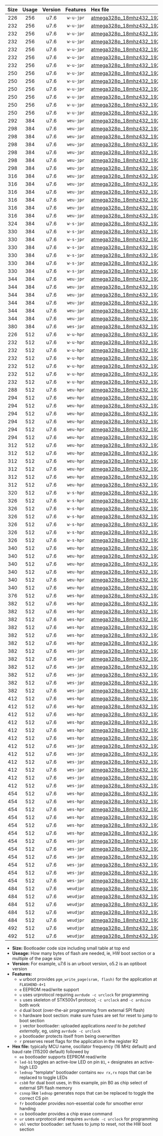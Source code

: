 |Size|Usage|Version|Features|Hex file|
|:-:|:-:|:-:|:-:|:--|
|226|256|u7.6|`w-u-jpr`|[atmega328p_18mhz432_19200bps_ur_vbl.hex](https://raw.githubusercontent.com/stefanrueger/urboot/main/atmega328p_18mhz432_19200bps_ur_vbl.hex)|
|232|256|u7.6|`w-u-jpr`|[atmega328p_18mhz432_19200bps_led+b1_ur_vbl.hex](https://raw.githubusercontent.com/stefanrueger/urboot/main/atmega328p_18mhz432_19200bps_led+b1_ur_vbl.hex)|
|232|256|u7.6|`w-u-jpr`|[atmega328p_18mhz432_19200bps_led+b5_ur_vbl.hex](https://raw.githubusercontent.com/stefanrueger/urboot/main/atmega328p_18mhz432_19200bps_led+b5_ur_vbl.hex)|
|232|256|u7.6|`w-u-jpr`|[atmega328p_18mhz432_19200bps_led+d5_ur_vbl.hex](https://raw.githubusercontent.com/stefanrueger/urboot/main/atmega328p_18mhz432_19200bps_led+d5_ur_vbl.hex)|
|232|256|u7.6|`w-u-jpr`|[atmega328p_18mhz432_19200bps_led-b1_ur_vbl.hex](https://raw.githubusercontent.com/stefanrueger/urboot/main/atmega328p_18mhz432_19200bps_led-b1_ur_vbl.hex)|
|232|256|u7.6|`w-u-jpr`|[atmega328p_18mhz432_19200bps_led-d5_ur_vbl.hex](https://raw.githubusercontent.com/stefanrueger/urboot/main/atmega328p_18mhz432_19200bps_led-d5_ur_vbl.hex)|
|232|256|u7.6|`w-u-jpr`|[atmega328p_18mhz432_19200bps_lednop_ur_vbl.hex](https://raw.githubusercontent.com/stefanrueger/urboot/main/atmega328p_18mhz432_19200bps_lednop_ur_vbl.hex)|
|250|256|u7.6|`w-u-jpr`|[atmega328p_18mhz432_19200bps_led+b1_fr_ur_vbl.hex](https://raw.githubusercontent.com/stefanrueger/urboot/main/atmega328p_18mhz432_19200bps_led+b1_fr_ur_vbl.hex)|
|250|256|u7.6|`w-u-jpr`|[atmega328p_18mhz432_19200bps_led+b5_fr_ur_vbl.hex](https://raw.githubusercontent.com/stefanrueger/urboot/main/atmega328p_18mhz432_19200bps_led+b5_fr_ur_vbl.hex)|
|250|256|u7.6|`w-u-jpr`|[atmega328p_18mhz432_19200bps_led+d5_fr_ur_vbl.hex](https://raw.githubusercontent.com/stefanrueger/urboot/main/atmega328p_18mhz432_19200bps_led+d5_fr_ur_vbl.hex)|
|250|256|u7.6|`w-u-jpr`|[atmega328p_18mhz432_19200bps_led-b1_fr_ur_vbl.hex](https://raw.githubusercontent.com/stefanrueger/urboot/main/atmega328p_18mhz432_19200bps_led-b1_fr_ur_vbl.hex)|
|250|256|u7.6|`w-u-jpr`|[atmega328p_18mhz432_19200bps_led-d5_fr_ur_vbl.hex](https://raw.githubusercontent.com/stefanrueger/urboot/main/atmega328p_18mhz432_19200bps_led-d5_fr_ur_vbl.hex)|
|250|256|u7.6|`w-u-jpr`|[atmega328p_18mhz432_19200bps_lednop_fr_ur_vbl.hex](https://raw.githubusercontent.com/stefanrueger/urboot/main/atmega328p_18mhz432_19200bps_lednop_fr_ur_vbl.hex)|
|292|384|u7.6|`weu-jpr`|[atmega328p_18mhz432_19200bps_ee_ur_vbl.hex](https://raw.githubusercontent.com/stefanrueger/urboot/main/atmega328p_18mhz432_19200bps_ee_ur_vbl.hex)|
|298|384|u7.6|`weu-jpr`|[atmega328p_18mhz432_19200bps_ee_led+b1_ur_vbl.hex](https://raw.githubusercontent.com/stefanrueger/urboot/main/atmega328p_18mhz432_19200bps_ee_led+b1_ur_vbl.hex)|
|298|384|u7.6|`weu-jpr`|[atmega328p_18mhz432_19200bps_ee_led+b5_ur_vbl.hex](https://raw.githubusercontent.com/stefanrueger/urboot/main/atmega328p_18mhz432_19200bps_ee_led+b5_ur_vbl.hex)|
|298|384|u7.6|`weu-jpr`|[atmega328p_18mhz432_19200bps_ee_led+d5_ur_vbl.hex](https://raw.githubusercontent.com/stefanrueger/urboot/main/atmega328p_18mhz432_19200bps_ee_led+d5_ur_vbl.hex)|
|298|384|u7.6|`weu-jpr`|[atmega328p_18mhz432_19200bps_ee_led-b1_ur_vbl.hex](https://raw.githubusercontent.com/stefanrueger/urboot/main/atmega328p_18mhz432_19200bps_ee_led-b1_ur_vbl.hex)|
|298|384|u7.6|`weu-jpr`|[atmega328p_18mhz432_19200bps_ee_led-d5_ur_vbl.hex](https://raw.githubusercontent.com/stefanrueger/urboot/main/atmega328p_18mhz432_19200bps_ee_led-d5_ur_vbl.hex)|
|298|384|u7.6|`weu-jpr`|[atmega328p_18mhz432_19200bps_ee_lednop_ur_vbl.hex](https://raw.githubusercontent.com/stefanrueger/urboot/main/atmega328p_18mhz432_19200bps_ee_lednop_ur_vbl.hex)|
|316|384|u7.6|`weu-jpr`|[atmega328p_18mhz432_19200bps_ee_led+b1_fr_ur_vbl.hex](https://raw.githubusercontent.com/stefanrueger/urboot/main/atmega328p_18mhz432_19200bps_ee_led+b1_fr_ur_vbl.hex)|
|316|384|u7.6|`weu-jpr`|[atmega328p_18mhz432_19200bps_ee_led+b5_fr_ur_vbl.hex](https://raw.githubusercontent.com/stefanrueger/urboot/main/atmega328p_18mhz432_19200bps_ee_led+b5_fr_ur_vbl.hex)|
|316|384|u7.6|`weu-jpr`|[atmega328p_18mhz432_19200bps_ee_led+d5_fr_ur_vbl.hex](https://raw.githubusercontent.com/stefanrueger/urboot/main/atmega328p_18mhz432_19200bps_ee_led+d5_fr_ur_vbl.hex)|
|316|384|u7.6|`weu-jpr`|[atmega328p_18mhz432_19200bps_ee_led-b1_fr_ur_vbl.hex](https://raw.githubusercontent.com/stefanrueger/urboot/main/atmega328p_18mhz432_19200bps_ee_led-b1_fr_ur_vbl.hex)|
|316|384|u7.6|`weu-jpr`|[atmega328p_18mhz432_19200bps_ee_led-d5_fr_ur_vbl.hex](https://raw.githubusercontent.com/stefanrueger/urboot/main/atmega328p_18mhz432_19200bps_ee_led-d5_fr_ur_vbl.hex)|
|316|384|u7.6|`weu-jpr`|[atmega328p_18mhz432_19200bps_ee_lednop_fr_ur_vbl.hex](https://raw.githubusercontent.com/stefanrueger/urboot/main/atmega328p_18mhz432_19200bps_ee_lednop_fr_ur_vbl.hex)|
|324|384|u7.6|`w-s-jpr`|[atmega328p_18mhz432_19200bps_vbl.hex](https://raw.githubusercontent.com/stefanrueger/urboot/main/atmega328p_18mhz432_19200bps_vbl.hex)|
|330|384|u7.6|`w-s-jpr`|[atmega328p_18mhz432_19200bps_led+b1_vbl.hex](https://raw.githubusercontent.com/stefanrueger/urboot/main/atmega328p_18mhz432_19200bps_led+b1_vbl.hex)|
|330|384|u7.6|`w-s-jpr`|[atmega328p_18mhz432_19200bps_led+b5_vbl.hex](https://raw.githubusercontent.com/stefanrueger/urboot/main/atmega328p_18mhz432_19200bps_led+b5_vbl.hex)|
|330|384|u7.6|`w-s-jpr`|[atmega328p_18mhz432_19200bps_led+d5_vbl.hex](https://raw.githubusercontent.com/stefanrueger/urboot/main/atmega328p_18mhz432_19200bps_led+d5_vbl.hex)|
|330|384|u7.6|`w-s-jpr`|[atmega328p_18mhz432_19200bps_led-b1_vbl.hex](https://raw.githubusercontent.com/stefanrueger/urboot/main/atmega328p_18mhz432_19200bps_led-b1_vbl.hex)|
|330|384|u7.6|`w-s-jpr`|[atmega328p_18mhz432_19200bps_led-d5_vbl.hex](https://raw.githubusercontent.com/stefanrueger/urboot/main/atmega328p_18mhz432_19200bps_led-d5_vbl.hex)|
|330|384|u7.6|`w-s-jpr`|[atmega328p_18mhz432_19200bps_lednop_vbl.hex](https://raw.githubusercontent.com/stefanrueger/urboot/main/atmega328p_18mhz432_19200bps_lednop_vbl.hex)|
|344|384|u7.6|`weu-jpr`|[atmega328p_18mhz432_19200bps_ee_led+b1_fr_ce_ur_vbl.hex](https://raw.githubusercontent.com/stefanrueger/urboot/main/atmega328p_18mhz432_19200bps_ee_led+b1_fr_ce_ur_vbl.hex)|
|344|384|u7.6|`weu-jpr`|[atmega328p_18mhz432_19200bps_ee_led+b5_fr_ce_ur_vbl.hex](https://raw.githubusercontent.com/stefanrueger/urboot/main/atmega328p_18mhz432_19200bps_ee_led+b5_fr_ce_ur_vbl.hex)|
|344|384|u7.6|`weu-jpr`|[atmega328p_18mhz432_19200bps_ee_led+d5_fr_ce_ur_vbl.hex](https://raw.githubusercontent.com/stefanrueger/urboot/main/atmega328p_18mhz432_19200bps_ee_led+d5_fr_ce_ur_vbl.hex)|
|344|384|u7.6|`weu-jpr`|[atmega328p_18mhz432_19200bps_ee_led-b1_fr_ce_ur_vbl.hex](https://raw.githubusercontent.com/stefanrueger/urboot/main/atmega328p_18mhz432_19200bps_ee_led-b1_fr_ce_ur_vbl.hex)|
|344|384|u7.6|`weu-jpr`|[atmega328p_18mhz432_19200bps_ee_led-d5_fr_ce_ur_vbl.hex](https://raw.githubusercontent.com/stefanrueger/urboot/main/atmega328p_18mhz432_19200bps_ee_led-d5_fr_ce_ur_vbl.hex)|
|344|384|u7.6|`weu-jpr`|[atmega328p_18mhz432_19200bps_ee_lednop_fr_ce_ur_vbl.hex](https://raw.githubusercontent.com/stefanrueger/urboot/main/atmega328p_18mhz432_19200bps_ee_lednop_fr_ce_ur_vbl.hex)|
|380|384|u7.6|`wes-jpr`|[atmega328p_18mhz432_19200bps_ee_vbl.hex](https://raw.githubusercontent.com/stefanrueger/urboot/main/atmega328p_18mhz432_19200bps_ee_vbl.hex)|
|226|512|u7.6|`w-u-hpr`|[atmega328p_18mhz432_19200bps_ur.hex](https://raw.githubusercontent.com/stefanrueger/urboot/main/atmega328p_18mhz432_19200bps_ur.hex)|
|232|512|u7.6|`w-u-hpr`|[atmega328p_18mhz432_19200bps_led+b1_ur.hex](https://raw.githubusercontent.com/stefanrueger/urboot/main/atmega328p_18mhz432_19200bps_led+b1_ur.hex)|
|232|512|u7.6|`w-u-hpr`|[atmega328p_18mhz432_19200bps_led+b5_ur.hex](https://raw.githubusercontent.com/stefanrueger/urboot/main/atmega328p_18mhz432_19200bps_led+b5_ur.hex)|
|232|512|u7.6|`w-u-hpr`|[atmega328p_18mhz432_19200bps_led+d5_ur.hex](https://raw.githubusercontent.com/stefanrueger/urboot/main/atmega328p_18mhz432_19200bps_led+d5_ur.hex)|
|232|512|u7.6|`w-u-hpr`|[atmega328p_18mhz432_19200bps_led-b1_ur.hex](https://raw.githubusercontent.com/stefanrueger/urboot/main/atmega328p_18mhz432_19200bps_led-b1_ur.hex)|
|232|512|u7.6|`w-u-hpr`|[atmega328p_18mhz432_19200bps_led-d5_ur.hex](https://raw.githubusercontent.com/stefanrueger/urboot/main/atmega328p_18mhz432_19200bps_led-d5_ur.hex)|
|232|512|u7.6|`w-u-hpr`|[atmega328p_18mhz432_19200bps_lednop_ur.hex](https://raw.githubusercontent.com/stefanrueger/urboot/main/atmega328p_18mhz432_19200bps_lednop_ur.hex)|
|288|512|u7.6|`weu-hpr`|[atmega328p_18mhz432_19200bps_ee_ur.hex](https://raw.githubusercontent.com/stefanrueger/urboot/main/atmega328p_18mhz432_19200bps_ee_ur.hex)|
|294|512|u7.6|`weu-hpr`|[atmega328p_18mhz432_19200bps_ee_led+b1_ur.hex](https://raw.githubusercontent.com/stefanrueger/urboot/main/atmega328p_18mhz432_19200bps_ee_led+b1_ur.hex)|
|294|512|u7.6|`weu-hpr`|[atmega328p_18mhz432_19200bps_ee_led+b5_ur.hex](https://raw.githubusercontent.com/stefanrueger/urboot/main/atmega328p_18mhz432_19200bps_ee_led+b5_ur.hex)|
|294|512|u7.6|`weu-hpr`|[atmega328p_18mhz432_19200bps_ee_led+d5_ur.hex](https://raw.githubusercontent.com/stefanrueger/urboot/main/atmega328p_18mhz432_19200bps_ee_led+d5_ur.hex)|
|294|512|u7.6|`weu-hpr`|[atmega328p_18mhz432_19200bps_ee_led-b1_ur.hex](https://raw.githubusercontent.com/stefanrueger/urboot/main/atmega328p_18mhz432_19200bps_ee_led-b1_ur.hex)|
|294|512|u7.6|`weu-hpr`|[atmega328p_18mhz432_19200bps_ee_led-d5_ur.hex](https://raw.githubusercontent.com/stefanrueger/urboot/main/atmega328p_18mhz432_19200bps_ee_led-d5_ur.hex)|
|294|512|u7.6|`weu-hpr`|[atmega328p_18mhz432_19200bps_ee_lednop_ur.hex](https://raw.githubusercontent.com/stefanrueger/urboot/main/atmega328p_18mhz432_19200bps_ee_lednop_ur.hex)|
|312|512|u7.6|`weu-hpr`|[atmega328p_18mhz432_19200bps_ee_led+b1_fr_ur.hex](https://raw.githubusercontent.com/stefanrueger/urboot/main/atmega328p_18mhz432_19200bps_ee_led+b1_fr_ur.hex)|
|312|512|u7.6|`weu-hpr`|[atmega328p_18mhz432_19200bps_ee_led+b5_fr_ur.hex](https://raw.githubusercontent.com/stefanrueger/urboot/main/atmega328p_18mhz432_19200bps_ee_led+b5_fr_ur.hex)|
|312|512|u7.6|`weu-hpr`|[atmega328p_18mhz432_19200bps_ee_led+d5_fr_ur.hex](https://raw.githubusercontent.com/stefanrueger/urboot/main/atmega328p_18mhz432_19200bps_ee_led+d5_fr_ur.hex)|
|312|512|u7.6|`weu-hpr`|[atmega328p_18mhz432_19200bps_ee_led-b1_fr_ur.hex](https://raw.githubusercontent.com/stefanrueger/urboot/main/atmega328p_18mhz432_19200bps_ee_led-b1_fr_ur.hex)|
|312|512|u7.6|`weu-hpr`|[atmega328p_18mhz432_19200bps_ee_led-d5_fr_ur.hex](https://raw.githubusercontent.com/stefanrueger/urboot/main/atmega328p_18mhz432_19200bps_ee_led-d5_fr_ur.hex)|
|312|512|u7.6|`weu-hpr`|[atmega328p_18mhz432_19200bps_ee_lednop_fr_ur.hex](https://raw.githubusercontent.com/stefanrueger/urboot/main/atmega328p_18mhz432_19200bps_ee_lednop_fr_ur.hex)|
|320|512|u7.6|`w-s-hpr`|[atmega328p_18mhz432_19200bps.hex](https://raw.githubusercontent.com/stefanrueger/urboot/main/atmega328p_18mhz432_19200bps.hex)|
|326|512|u7.6|`w-s-hpr`|[atmega328p_18mhz432_19200bps_led+b1.hex](https://raw.githubusercontent.com/stefanrueger/urboot/main/atmega328p_18mhz432_19200bps_led+b1.hex)|
|326|512|u7.6|`w-s-hpr`|[atmega328p_18mhz432_19200bps_led+b5.hex](https://raw.githubusercontent.com/stefanrueger/urboot/main/atmega328p_18mhz432_19200bps_led+b5.hex)|
|326|512|u7.6|`w-s-hpr`|[atmega328p_18mhz432_19200bps_led+d5.hex](https://raw.githubusercontent.com/stefanrueger/urboot/main/atmega328p_18mhz432_19200bps_led+d5.hex)|
|326|512|u7.6|`w-s-hpr`|[atmega328p_18mhz432_19200bps_led-b1.hex](https://raw.githubusercontent.com/stefanrueger/urboot/main/atmega328p_18mhz432_19200bps_led-b1.hex)|
|326|512|u7.6|`w-s-hpr`|[atmega328p_18mhz432_19200bps_led-d5.hex](https://raw.githubusercontent.com/stefanrueger/urboot/main/atmega328p_18mhz432_19200bps_led-d5.hex)|
|326|512|u7.6|`w-s-hpr`|[atmega328p_18mhz432_19200bps_lednop.hex](https://raw.githubusercontent.com/stefanrueger/urboot/main/atmega328p_18mhz432_19200bps_lednop.hex)|
|340|512|u7.6|`weu-hpr`|[atmega328p_18mhz432_19200bps_ee_led+b1_fr_ce_ur.hex](https://raw.githubusercontent.com/stefanrueger/urboot/main/atmega328p_18mhz432_19200bps_ee_led+b1_fr_ce_ur.hex)|
|340|512|u7.6|`weu-hpr`|[atmega328p_18mhz432_19200bps_ee_led+b5_fr_ce_ur.hex](https://raw.githubusercontent.com/stefanrueger/urboot/main/atmega328p_18mhz432_19200bps_ee_led+b5_fr_ce_ur.hex)|
|340|512|u7.6|`weu-hpr`|[atmega328p_18mhz432_19200bps_ee_led+d5_fr_ce_ur.hex](https://raw.githubusercontent.com/stefanrueger/urboot/main/atmega328p_18mhz432_19200bps_ee_led+d5_fr_ce_ur.hex)|
|340|512|u7.6|`weu-hpr`|[atmega328p_18mhz432_19200bps_ee_led-b1_fr_ce_ur.hex](https://raw.githubusercontent.com/stefanrueger/urboot/main/atmega328p_18mhz432_19200bps_ee_led-b1_fr_ce_ur.hex)|
|340|512|u7.6|`weu-hpr`|[atmega328p_18mhz432_19200bps_ee_led-d5_fr_ce_ur.hex](https://raw.githubusercontent.com/stefanrueger/urboot/main/atmega328p_18mhz432_19200bps_ee_led-d5_fr_ce_ur.hex)|
|340|512|u7.6|`weu-hpr`|[atmega328p_18mhz432_19200bps_ee_lednop_fr_ce_ur.hex](https://raw.githubusercontent.com/stefanrueger/urboot/main/atmega328p_18mhz432_19200bps_ee_lednop_fr_ce_ur.hex)|
|376|512|u7.6|`wes-hpr`|[atmega328p_18mhz432_19200bps_ee.hex](https://raw.githubusercontent.com/stefanrueger/urboot/main/atmega328p_18mhz432_19200bps_ee.hex)|
|382|512|u7.6|`wes-hpr`|[atmega328p_18mhz432_19200bps_ee_led+b1.hex](https://raw.githubusercontent.com/stefanrueger/urboot/main/atmega328p_18mhz432_19200bps_ee_led+b1.hex)|
|382|512|u7.6|`wes-hpr`|[atmega328p_18mhz432_19200bps_ee_led+b5.hex](https://raw.githubusercontent.com/stefanrueger/urboot/main/atmega328p_18mhz432_19200bps_ee_led+b5.hex)|
|382|512|u7.6|`wes-hpr`|[atmega328p_18mhz432_19200bps_ee_led+d5.hex](https://raw.githubusercontent.com/stefanrueger/urboot/main/atmega328p_18mhz432_19200bps_ee_led+d5.hex)|
|382|512|u7.6|`wes-hpr`|[atmega328p_18mhz432_19200bps_ee_led-b1.hex](https://raw.githubusercontent.com/stefanrueger/urboot/main/atmega328p_18mhz432_19200bps_ee_led-b1.hex)|
|382|512|u7.6|`wes-hpr`|[atmega328p_18mhz432_19200bps_ee_led-d5.hex](https://raw.githubusercontent.com/stefanrueger/urboot/main/atmega328p_18mhz432_19200bps_ee_led-d5.hex)|
|382|512|u7.6|`wes-hpr`|[atmega328p_18mhz432_19200bps_ee_lednop.hex](https://raw.githubusercontent.com/stefanrueger/urboot/main/atmega328p_18mhz432_19200bps_ee_lednop.hex)|
|382|512|u7.6|`wes-jpr`|[atmega328p_18mhz432_19200bps_ee_led+b1_vbl.hex](https://raw.githubusercontent.com/stefanrueger/urboot/main/atmega328p_18mhz432_19200bps_ee_led+b1_vbl.hex)|
|382|512|u7.6|`wes-jpr`|[atmega328p_18mhz432_19200bps_ee_led+b5_vbl.hex](https://raw.githubusercontent.com/stefanrueger/urboot/main/atmega328p_18mhz432_19200bps_ee_led+b5_vbl.hex)|
|382|512|u7.6|`wes-jpr`|[atmega328p_18mhz432_19200bps_ee_led+d5_vbl.hex](https://raw.githubusercontent.com/stefanrueger/urboot/main/atmega328p_18mhz432_19200bps_ee_led+d5_vbl.hex)|
|382|512|u7.6|`wes-jpr`|[atmega328p_18mhz432_19200bps_ee_led-b1_vbl.hex](https://raw.githubusercontent.com/stefanrueger/urboot/main/atmega328p_18mhz432_19200bps_ee_led-b1_vbl.hex)|
|382|512|u7.6|`wes-jpr`|[atmega328p_18mhz432_19200bps_ee_led-d5_vbl.hex](https://raw.githubusercontent.com/stefanrueger/urboot/main/atmega328p_18mhz432_19200bps_ee_led-d5_vbl.hex)|
|382|512|u7.6|`wes-jpr`|[atmega328p_18mhz432_19200bps_ee_lednop_vbl.hex](https://raw.githubusercontent.com/stefanrueger/urboot/main/atmega328p_18mhz432_19200bps_ee_lednop_vbl.hex)|
|412|512|u7.6|`wes-hpr`|[atmega328p_18mhz432_19200bps_ee_led+b1_fr.hex](https://raw.githubusercontent.com/stefanrueger/urboot/main/atmega328p_18mhz432_19200bps_ee_led+b1_fr.hex)|
|412|512|u7.6|`wes-hpr`|[atmega328p_18mhz432_19200bps_ee_led+b5_fr.hex](https://raw.githubusercontent.com/stefanrueger/urboot/main/atmega328p_18mhz432_19200bps_ee_led+b5_fr.hex)|
|412|512|u7.6|`wes-hpr`|[atmega328p_18mhz432_19200bps_ee_led+d5_fr.hex](https://raw.githubusercontent.com/stefanrueger/urboot/main/atmega328p_18mhz432_19200bps_ee_led+d5_fr.hex)|
|412|512|u7.6|`wes-hpr`|[atmega328p_18mhz432_19200bps_ee_led-b1_fr.hex](https://raw.githubusercontent.com/stefanrueger/urboot/main/atmega328p_18mhz432_19200bps_ee_led-b1_fr.hex)|
|412|512|u7.6|`wes-hpr`|[atmega328p_18mhz432_19200bps_ee_led-d5_fr.hex](https://raw.githubusercontent.com/stefanrueger/urboot/main/atmega328p_18mhz432_19200bps_ee_led-d5_fr.hex)|
|412|512|u7.6|`wes-hpr`|[atmega328p_18mhz432_19200bps_ee_lednop_fr.hex](https://raw.githubusercontent.com/stefanrueger/urboot/main/atmega328p_18mhz432_19200bps_ee_lednop_fr.hex)|
|412|512|u7.6|`wes-jpr`|[atmega328p_18mhz432_19200bps_ee_led+b1_fr_vbl.hex](https://raw.githubusercontent.com/stefanrueger/urboot/main/atmega328p_18mhz432_19200bps_ee_led+b1_fr_vbl.hex)|
|412|512|u7.6|`wes-jpr`|[atmega328p_18mhz432_19200bps_ee_led+b5_fr_vbl.hex](https://raw.githubusercontent.com/stefanrueger/urboot/main/atmega328p_18mhz432_19200bps_ee_led+b5_fr_vbl.hex)|
|412|512|u7.6|`wes-jpr`|[atmega328p_18mhz432_19200bps_ee_led+d5_fr_vbl.hex](https://raw.githubusercontent.com/stefanrueger/urboot/main/atmega328p_18mhz432_19200bps_ee_led+d5_fr_vbl.hex)|
|412|512|u7.6|`wes-jpr`|[atmega328p_18mhz432_19200bps_ee_led-b1_fr_vbl.hex](https://raw.githubusercontent.com/stefanrueger/urboot/main/atmega328p_18mhz432_19200bps_ee_led-b1_fr_vbl.hex)|
|412|512|u7.6|`wes-jpr`|[atmega328p_18mhz432_19200bps_ee_led-d5_fr_vbl.hex](https://raw.githubusercontent.com/stefanrueger/urboot/main/atmega328p_18mhz432_19200bps_ee_led-d5_fr_vbl.hex)|
|412|512|u7.6|`wes-jpr`|[atmega328p_18mhz432_19200bps_ee_lednop_fr_vbl.hex](https://raw.githubusercontent.com/stefanrueger/urboot/main/atmega328p_18mhz432_19200bps_ee_lednop_fr_vbl.hex)|
|454|512|u7.6|`wes-hpr`|[atmega328p_18mhz432_19200bps_ee_led+b1_fr_ce.hex](https://raw.githubusercontent.com/stefanrueger/urboot/main/atmega328p_18mhz432_19200bps_ee_led+b1_fr_ce.hex)|
|454|512|u7.6|`wes-hpr`|[atmega328p_18mhz432_19200bps_ee_led+b5_fr_ce.hex](https://raw.githubusercontent.com/stefanrueger/urboot/main/atmega328p_18mhz432_19200bps_ee_led+b5_fr_ce.hex)|
|454|512|u7.6|`wes-hpr`|[atmega328p_18mhz432_19200bps_ee_led+d5_fr_ce.hex](https://raw.githubusercontent.com/stefanrueger/urboot/main/atmega328p_18mhz432_19200bps_ee_led+d5_fr_ce.hex)|
|454|512|u7.6|`wes-hpr`|[atmega328p_18mhz432_19200bps_ee_led-b1_fr_ce.hex](https://raw.githubusercontent.com/stefanrueger/urboot/main/atmega328p_18mhz432_19200bps_ee_led-b1_fr_ce.hex)|
|454|512|u7.6|`wes-hpr`|[atmega328p_18mhz432_19200bps_ee_led-d5_fr_ce.hex](https://raw.githubusercontent.com/stefanrueger/urboot/main/atmega328p_18mhz432_19200bps_ee_led-d5_fr_ce.hex)|
|454|512|u7.6|`wes-hpr`|[atmega328p_18mhz432_19200bps_ee_lednop_fr_ce.hex](https://raw.githubusercontent.com/stefanrueger/urboot/main/atmega328p_18mhz432_19200bps_ee_lednop_fr_ce.hex)|
|454|512|u7.6|`wes-jpr`|[atmega328p_18mhz432_19200bps_ee_led+b1_fr_ce_vbl.hex](https://raw.githubusercontent.com/stefanrueger/urboot/main/atmega328p_18mhz432_19200bps_ee_led+b1_fr_ce_vbl.hex)|
|454|512|u7.6|`wes-jpr`|[atmega328p_18mhz432_19200bps_ee_led+b5_fr_ce_vbl.hex](https://raw.githubusercontent.com/stefanrueger/urboot/main/atmega328p_18mhz432_19200bps_ee_led+b5_fr_ce_vbl.hex)|
|454|512|u7.6|`wes-jpr`|[atmega328p_18mhz432_19200bps_ee_led+d5_fr_ce_vbl.hex](https://raw.githubusercontent.com/stefanrueger/urboot/main/atmega328p_18mhz432_19200bps_ee_led+d5_fr_ce_vbl.hex)|
|454|512|u7.6|`wes-jpr`|[atmega328p_18mhz432_19200bps_ee_led-b1_fr_ce_vbl.hex](https://raw.githubusercontent.com/stefanrueger/urboot/main/atmega328p_18mhz432_19200bps_ee_led-b1_fr_ce_vbl.hex)|
|454|512|u7.6|`wes-jpr`|[atmega328p_18mhz432_19200bps_ee_led-d5_fr_ce_vbl.hex](https://raw.githubusercontent.com/stefanrueger/urboot/main/atmega328p_18mhz432_19200bps_ee_led-d5_fr_ce_vbl.hex)|
|454|512|u7.6|`wes-jpr`|[atmega328p_18mhz432_19200bps_ee_lednop_fr_ce_vbl.hex](https://raw.githubusercontent.com/stefanrueger/urboot/main/atmega328p_18mhz432_19200bps_ee_lednop_fr_ce_vbl.hex)|
|484|512|u7.6|`weudjpr`|[atmega328p_18mhz432_19200bps_ee_led+b1_csb0_fr_ce_ur_vbl.hex](https://raw.githubusercontent.com/stefanrueger/urboot/main/atmega328p_18mhz432_19200bps_ee_led+b1_csb0_fr_ce_ur_vbl.hex)|
|484|512|u7.6|`weudjpr`|[atmega328p_18mhz432_19200bps_ee_led+b5_csb0_fr_ce_ur_vbl.hex](https://raw.githubusercontent.com/stefanrueger/urboot/main/atmega328p_18mhz432_19200bps_ee_led+b5_csb0_fr_ce_ur_vbl.hex)|
|484|512|u7.6|`weudjpr`|[atmega328p_18mhz432_19200bps_ee_led+d5_csb0_fr_ce_ur_vbl.hex](https://raw.githubusercontent.com/stefanrueger/urboot/main/atmega328p_18mhz432_19200bps_ee_led+d5_csb0_fr_ce_ur_vbl.hex)|
|484|512|u7.6|`weudjpr`|[atmega328p_18mhz432_19200bps_ee_led-b1_csb0_fr_ce_ur_vbl.hex](https://raw.githubusercontent.com/stefanrueger/urboot/main/atmega328p_18mhz432_19200bps_ee_led-b1_csb0_fr_ce_ur_vbl.hex)|
|484|512|u7.6|`weudjpr`|[atmega328p_18mhz432_19200bps_ee_led-d5_csb0_fr_ce_ur_vbl.hex](https://raw.githubusercontent.com/stefanrueger/urboot/main/atmega328p_18mhz432_19200bps_ee_led-d5_csb0_fr_ce_ur_vbl.hex)|
|492|512|u7.6|`weudjpr`|[atmega328p_18mhz432_19200bps_ee_led+b1_csd5_fr_ce_ur_vbl.hex](https://raw.githubusercontent.com/stefanrueger/urboot/main/atmega328p_18mhz432_19200bps_ee_led+b1_csd5_fr_ce_ur_vbl.hex)|
|492|512|u7.6|`weudjpr`|[atmega328p_18mhz432_19200bps_ee_lednop_csnop_fr_ce_ur_vbl.hex](https://raw.githubusercontent.com/stefanrueger/urboot/main/atmega328p_18mhz432_19200bps_ee_lednop_csnop_fr_ce_ur_vbl.hex)|

- **Size:** Bootloader code size including small table at top end
- **Useage:** How many bytes of flash are needed, ie, HW boot section or a multiple of the page size
- **Version:** For example, u7.6 is an urboot version, o5.2 is an optiboot version
- **Features:**
  + `w` urboot provides `pgm_write_page(sram, flash)` for the application at `FLASHEND-4+1`
  + `e` EEPROM read/write support
  + `u` uses urprotocol requiring `avrdude -c urclock` for programming
  + `s` uses skeleton of STK500v1 protocol; `-c urclock` and `-c arduino` both work
  + `d` dual boot (over-the-air programming from external SPI flash)
  + `h` hardware boot section: make sure fuses are set for reset to jump to boot section
  + `j` vector bootloader: uploaded applications *need to be patched externally*, eg, using `avrdude -c urclock`
  + `p` bootloader protects itself from being overwritten
  + `r` preserves reset flags for the application in the register R2
- **Hex file:** typically MCU name, oscillator frequency (16 MHz default) and baud rate (115200 default) followed by
  + `ee` bootloader supports EEPROM read/write
  + `led-b1` toggles an active-low LED on pin `B1`, `+` designates an active-high LED
  + `lednop` "template" bootloader contains `mov rx,rx` nops that can be replaced to toggle LEDs
  + `csb0` for dual boot uses, in this example, pin B0 as chip select of external SPI flash memory
  + `csnop` like `lednop` generates nops that can be replaced to toggle the correct CS pin
  + `fr` bootloader provides non-essential code for smoother error handing
  + `ce` bootloader provides a chip erase command
  + `ur` uses urprotocol and requires `avrdude -c urclock` for programming
  + `vbl` vector bootloader: set fuses to jump to reset, not the HW boot section
